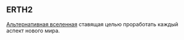 ## ERTH2
[Альтернативная вселенная](https://erth2-wiki.artegoser.ru/) ставящая целью проработать каждый аспект нового мира.
